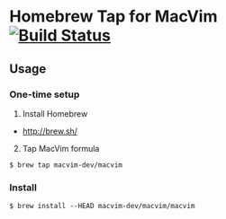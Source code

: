 # Homebrew Tap for MacVim [![Build Status](https://travis-ci.org/macvim-dev/homebrew-macvim.svg?branch=master)](https://travis-ci.org/macvim-dev/homebrew-macvim)

## Usage

### One-time setup

 1. Install Homebrew

   - http://brew.sh/

 2. Tap MacVim formula

   `$ brew tap macvim-dev/macvim`

### Install

    $ brew install --HEAD macvim-dev/macvim/macvim
